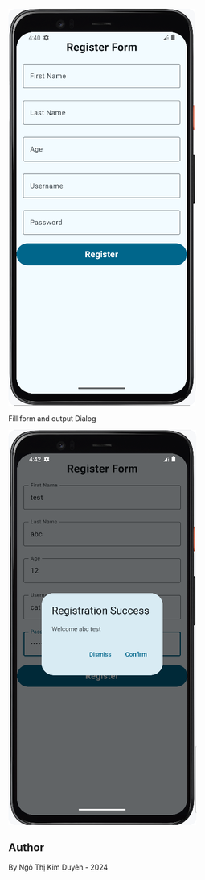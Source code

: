 ![Result screen 1](https://github.com/duyenqa/images/blob/main/2024-10-01_044003.png "Result 1")

Fill form and output Dialog

![Result screen 2](https://github.com/duyenqa/images/blob/main/2024-10-01_044219.png "Result 2")

## Author
By Ngô Thị Kim Duyên - 2024
